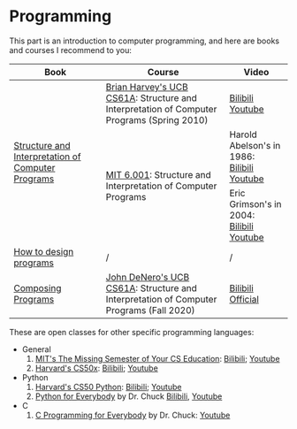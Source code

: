 # Programming

This part is an introduction to computer programming, and here are books and courses I recommend to you:

<table class="centered">
    <thead>
        <tr>
            <th>Book</th>
            <th>Course</th>
            <th>Video</th>
        </tr>
    </thead>
    <tbody>
        <tr>
            <td rowspan="3">
                <a href="https://mitp-content-server.mit.edu/books/content/sectbyfn/books_pres_0/6515/sicp.zip/index.html" target="_blank" class="recommend">Structure and Interpretation of Computer Programs</a>
            </td>
            <td>
                <a href="https://people.eecs.berkeley.edu/~bh/61a-pages/" target="_blank" class="recommend">Brian Harvey's UCB CS61A</a>: Structure and Interpretation of Computer Programs (Spring 2010)
            </td>
            <td>
                <a href="https://www.bilibili.com/video/BV12t411p7jA/?share_source=copy_web&vd_source=bf4fe3323c05e39053acae4ea726b03a" target="_blank">Bilibili</a><br>
                <a href="https://youtube.com/playlist?list=PLhMnuBfGeCDNgVzLPxF9o5UNKG1b-LFY9&si=iYhEyefbyp3uxKZ1" target="_blank">Youtube</a>
            </td>
        </tr>
        <tr>
            <td rowspan="2">
                <a href="https://ocw.mit.edu/courses/6-001-structure-and-interpretation-of-computer-programs-spring-2005/pages/syllabus/" target="_blank">MIT 6.001</a>: Structure and Interpretation of Computer Programs
            </td>
            <td>
                Harold Abelson's in 1986:<br>
                <a href="https://www.bilibili.com/video/BV19U4y187U5/?share_source=copy_web&vd_source=bf4fe3323c05e39053acae4ea726b03a" target="_blank">Bilibili</a><br>
                <a href="https://youtube.com/playlist?list=PLE18841CABEA24090&si=EjrTGEuUbKKnkUIv" target="_blank">Youtube</a>
            </td>
        </tr>
        <tr>
            <td>
                Eric Grimson's in 2004:<br>
                <a href="https://www.bilibili.com/video/BV1TX4y157hX/?share_source=copy_web&vd_source=bf4fe3323c05e39053acae4ea726b03a" target="_blank">Bilibili</a><br>
                <a href="https://www.youtube.com/playlist?list=PL7BcsI5ueSNFPCEisbaoQ0kXIDX9rR5FF" target="_blank">Youtube</a>
            </td>
        </tr>
        <tr>
            <td>
                <a href="https://htdp.org/" target="_blank">How to design programs</a>
            </td>
            <td>/</td>
            <td>/</td>
        </tr>
        <tr>
            <td>
                <a href="http://www.composingprograms.com/" target="_blank">Composing Programs</a>
            </td>
            <td>
                <a href="https://cs61a.org/" target="_blank">John DeNero's UCB CS61A</a>: Structure and Interpretation of Computer Programs (Fall 2020)
            </td>
            <td>
                <a href="https://www.bilibili.com/video/BV1s3411G7yM/?share_source=copy_web&vd_source=bf4fe3323c05e39053acae4ea726b03a" target="_blank">Bilibili</a><br>
                <a href="https://web.archive.org/web/20210104105406/https://cs61a.org/" target="_blank">Official</a>
            </td>
        </tr>
    </tbody>
</table>

These are open classes for other specific programming languages:

<ul>
    <li>General
        <ol>
            <li><a href="https://missing.csail.mit.edu/" target="_blank"  class="recommend">MIT's The Missing Semester of Your CS Education</a>: 
                <a href="https://www.bilibili.com/video/BV1b2421M7v3/?share_source=copy_web&vd_source=bf4fe3323c05e39053acae4ea726b03a" target="_blank">Bilibili</a>; 
                <a href="https://youtube.com/playlist?list=PLyzOVJj3bHQuloKGG59rS43e29ro7I57J&si=JfHCoPbkSwImlj2J" target="_blank">Youtube</a>
            </li>
            <li><a href="https://cs50.harvard.edu/x/2024/" target="_blank" class="recommend finish">Harvard's CS50x</a>: 
                <a href="https://www.bilibili.com/video/BV16k4y1X7KZ/?share_source=copy_web&vd_source=bf4fe3323c05e39053acae4ea726b03a" target="_blank">Bilibili</a>; 
                <a href="https://youtube.com/playlist?list=PLhQjrBD2T381WAHyx1pq-sBfykqMBI7V4&si=xWOXzCuMfQ21jtLA" target="_blank">Youtube</a>
            </li>
        </ol>
    </li>
    <li>Python
        <ol>
            <li>
                <a href="https://cs50.harvard.edu/python/2022/" target="_blank">Harvard's CS50 Python</a>: 
                <a href="https://www.bilibili.com/video/BV1NK411x7x1/?share_source=copy_web&vd_source=bf4fe3323c05e39053acae4ea726b03a" target="_blank">Bilibili</a>; 
                <a href="https://youtube.com/playlist?list=PLhQjrBD2T3817j24-GogXmWqO5Q5vYy0V&si=axZN9Tr0jYZQY6W9" target="_blank">Youtube</a>
            </li>
            <li>
                <a href="https://www.py4e.com/" target="_blank" class="finish">Python for Everybody</a> by Dr. Chuck
                <a href="https://www.bilibili.com/video/BV16b411n7U4/?share_source=copy_web&vd_source=bf4fe3323c05e39053acae4ea726b03a" target="_blank">Bilibili</a>, 
                <a href="https://youtube.com/playlist?list=PLlRFEj9H3Oj7Bp8-DfGpfAfDBiblRfl5p&si=2mcHFcNzhsekrPNx" target="_blank">Youtube</a>
            </li>
        </ol>
    </li>
    <li>C
        <ol>
            <li><a href="https://www.cc4e.com/" target="_blank" class="finish">C Programming for Everybody</a> by Dr. Chuck:
                <a href="https://youtube.com/playlist?list=PLlRFEj9H3Oj5NbaFb1b2n8lib01uNPWLa&si=LAneNIdNvP9EGv__" target="_blank">Youtube</a>
            </li>
        </ol>
    </li>
</ul>